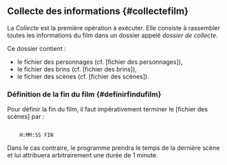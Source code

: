 ## Collecte des informations {#collectefilm}

La *Collecte* est la première opération à exécuter. Elle consiste à rassembler toutes les informations du film dans un dossier appelé *dossier de collecte*.

Ce dossier contient :

* le fichier des personnages (cf. [fichier des personnages]),
* le fichier des brins (cf. [fichier des brins]),
* le fichier des scènes (cf. [fichier des scènes]).

### Définition de la fin du film {#definirfindufilm}

Pour définir la fin du film, il faut impérativement terminer le [fichier des scènes] par :

~~~

    H:MM:SS FIN

~~~

Dans le cas contraire, le programme prendra le temps de la dernière scène et lui attribuera arbitrairement une durée de 1 minute.
